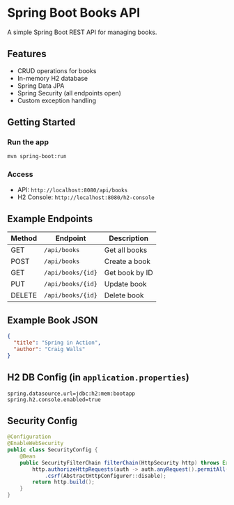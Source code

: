 
# Spring Boot Books API

A simple Spring Boot REST API for managing books.

## Features

* CRUD operations for books
* In-memory H2 database
* Spring Data JPA
* Spring Security (all endpoints open)
* Custom exception handling

## Getting Started

### Run the app

```bash
mvn spring-boot:run
```

### Access

* API: `http://localhost:8080/api/books`
* H2 Console: `http://localhost:8080/h2-console`

## Example Endpoints

| Method | Endpoint          | Description    |
| ------ | ----------------- | -------------- |
| GET    | `/api/books`      | Get all books  |
| POST   | `/api/books`      | Create a book  |
| GET    | `/api/books/{id}` | Get book by ID |
| PUT    | `/api/books/{id}` | Update book    |
| DELETE | `/api/books/{id}` | Delete book    |

## Example Book JSON

```json
{
  "title": "Spring in Action",
  "author": "Craig Walls"
}
```

## H2 DB Config (in `application.properties`)

```properties
spring.datasource.url=jdbc:h2:mem:bootapp
spring.h2.console.enabled=true
```

## Security Config

```java
@Configuration
@EnableWebSecurity
public class SecurityConfig {
    @Bean
    public SecurityFilterChain filterChain(HttpSecurity http) throws Exception {
        http.authorizeHttpRequests(auth -> auth.anyRequest().permitAll())
            .csrf(AbstractHttpConfigurer::disable);
        return http.build();
    }
}
```

